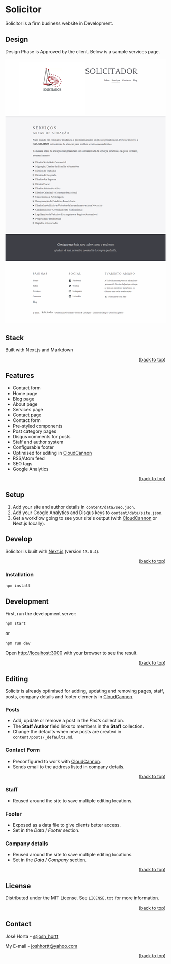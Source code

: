 # Solicitor

Solicitor is a firm business website in Development.

## Design

Design Phase is Approved by the client. Below is a sample services page.

![Solicitor template screenshot](_screenshot.png)

## Stack

Built with Next.js and Markdown

<p align="right">(<a href="#readme-top">back to top</a>)</p>

## Features

- Contact form
- Home page
- Blog page
- About page
- Services page
- Contact page
- Contact form
- Pre-styled components
- Post category pages
- Disqus comments for posts
- Staff and author system
- Configurable footer
- Optimised for editing in [CloudCannon](https://cloudcannon.com/)
- RSS/Atom feed
- SEO tags
- Google Analytics

<p align="right">(<a href="#readme-top">back to top</a>)</p>

## Setup

1. Add your site and author details in `content/data/seo.json`.
2. Add your Google Analytics and Disqus keys to `content/data/site.json`.
3. Get a workflow going to see your site's output (with [CloudCannon](https://app.cloudcannon.com/)
   or Next.js locally).

## Develop

Solicitor is built with [Next.js](https://nextjs.org/) (version `13.0.4`).

<p align="right">(<a href="#readme-top">back to top</a>)</p>

### Installation

```bash
npm install
```

<!-- DEVELOPMENT -->

## Development

First, run the development server:

```bash
npm start
```

or

```bash
npm run dev
```

Open [http://localhost:3000](http://localhost:3000) with your browser to see the result.

<p align="right">(<a href="#readme-top">back to top</a>)</p>

## Editing

Solicitr is already optimised for adding, updating and removing pages, staff, posts, company details
and footer elements in [CloudCannon](https://app.cloudcannon.com/).

### Posts

- Add, update or remove a post in the _Posts_ collection.
- The **Staff Author** field links to members in the **Staff** collection.
- Change the defaults when new posts are created in `content/posts/_defaults.md`.

### Contact Form

- Preconfigured to work with [CloudCannon](https://app.cloudcannon.com/).
- Sends email to the address listed in company details.

<p align="right">(<a href="#readme-top">back to top</a>)</p>

### Staff

- Reused around the site to save multiple editing locations.

### Footer

- Exposed as a data file to give clients better access.
- Set in the _Data_ / _Footer_ section.

### Company details

- Reused around the site to save multiple editing locations.
- Set in the _Data_ / _Company_ section.

<p align="right">(<a href="#readme-top">back to top</a>)</p>

## License

Distributed under the MIT License. See `LICENSE.txt` for more information.

<p align="right">(<a href="#readme-top">back to top</a>)</p>

## Contact

José Horta - [@josh_hortt](https://twitter.com/josh_hortt)

My E-mail - [joshhortt@yahoo.com](joshhortt@yahoo.com)

<p align="right">(<a href="#readme-top">back to top</a>)</p>
